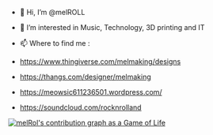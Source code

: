 - 👋 Hi, I’m @melROLL
- 👀 I’m interested in Music, Technology, 3D printing and IT 

- 📫 Where to find me :
- https://www.thingiverse.com/melmaking/designs
- https://thangs.com/designer/melmaking
- https://meowsic611236501.wordpress.com/
- https://soundcloud.com/rocknrolland

[![melRol's contribution graph as a Game of Life](https://github4life.herokuapp.com/ethomson.gif)](https://github4life.herokuapp.com/melROLL)


<!---
melROLL/melROLL is a ✨ special ✨ repository because its `README.md` (this file) appears on your GitHub profile.
You can click the Preview link to take a look at your changes.
--->
